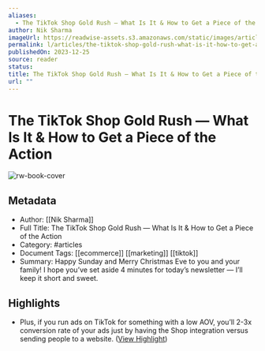 ```yaml
---
aliases:
  - The TikTok Shop Gold Rush — What Is It & How to Get a Piece of the Action
author: Nik Sharma
imageUrl: https://readwise-assets.s3.amazonaws.com/static/images/article1.be68295a7e40.png
permalink: l/articles/the-tiktok-shop-gold-rush-what-is-it-how-to-get-a-piece-of-the-action
publishedOn: 2023-12-25
source: reader
status: 
title: The TikTok Shop Gold Rush — What Is It & How to Get a Piece of the Action
url: ""
---
```

# The TikTok Shop Gold Rush — What Is It & How to Get a Piece of the Action

![rw-book-cover](https://readwise-assets.s3.amazonaws.com/static/images/article1.be68295a7e40.png)

## Metadata

- Author: [[Nik Sharma]]
- Full Title: The TikTok Shop Gold Rush — What Is It & How to Get a Piece of the Action
- Category: #articles
- Document Tags: [[ecommerce]] [[marketing]] [[tiktok]]
- Summary: Happy Sunday and Merry Christmas Eve to you and your family! I hope you’ve set aside 4 minutes for today’s newsletter — I’ll keep it short and sweet.

## Highlights

- Plus, if you run ads on TikTok for something with a low AOV, you’ll 2-3x conversion rate of your ads just by having the Shop integration versus sending people to a website. ([View Highlight](https://read.readwise.io/read/01hjher4edzcdadtzgyhesxygv))
